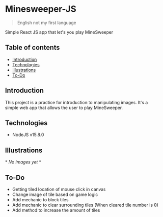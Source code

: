 # Minesweeper-JS
> English not my first language

Simple React JS app that let's you play MineSweeper

## Table of contents
- [Introduction](#introduction)
- [Technologies](#technologies)
- [Illustrations](#illustrations)
- [To-Do](#to-do)

## Introduction
This project is a practice for introduction to manipulating images. It's a simple web app that allows the user to play MineSweeper.

## Technologies
- NodeJS v15.8.0

## Illustrations
\* *No images yet* \*

## To-Do
- Getting tiled location of mouse click in canvas
- Change image of tile based on game logic
- Add mechanic to block tiles
- Add mechanic to clear surrounding tiles (When cleared tile number is 0)
- Add method to increase the amount of tiles